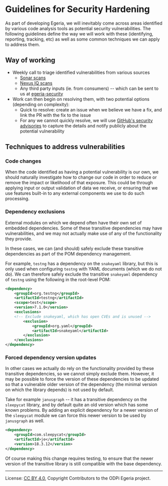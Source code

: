 <!-- SPDX-License-Identifier: CC-BY-4.0 -->
<!-- Copyright Contributors to the ODPi Egeria project. -->

# Guidelines for Security Hardening

As part of developing Egeria, we will inevitably come across areas identified by various code analysis tools as
potential security vulnerabilities.  The following guidelines define the way we will work with these (identifying,
reporting, tracking, etc) as well as some common techniques we can apply to address them.

## Way of working

- Weekly call to triage identified vulnerabilities from various sources
    - [Sonar scans](https://sonarcloud.io/organizations/odpi/projects)
    - [Nexus IQ scans](https://nexus-iq.wl.linuxfoundation.org)
    - Any third party inputs (ie. from consumers) -- which can be sent to us at [egeria-security](mailto:egeria-security@lists.lfaidata.foundation)
- Work can then begin on resolving them, with two potential options (depending on complexity):
    - Quick to resolve: create an issue when we believe we have a fix, and link the PR with the fix to the issue
    - For any we cannot quickly resolve, we will use [GitHub's security advisories](https://github.com/odpi/egeria/security/advisories)
        to capture the details and notify publicly about the potential vulnerability

## Techniques to address vulnerabilities

### Code changes

When the code identified as having a potential vulnerability is our own, we should naturally investigate how to change
our code in order to reduce or remove the impact or likelihood of that exposure.  This could be through applying input
or output validation of data we receive, or ensuring that we use features built-in to any external components we use to
do such processing.

### Dependency exclusions

External modules on which we depend often have their own set of embedded dependencies.  Some of these transitive
dependencies may have vulnerabilities, and we may not actually make use of any of the functionality they provide.

In these cases, we can (and should) safely exclude these transitive dependencies as part of the POM dependency
management.

For example, `testng` has a dependency on the `snakeyaml` library, but this is only used when configuring `testng` with
YAML documents (which we do not do).  We can therefore safely exclude the transitive `snakeyaml` dependency of `testng`
using the following in the root-level POM:

```xml
<dependency>
    <groupId>org.testng</groupId>
    <artifactId>testng</artifactId>
    <scope>test</scope>
    <version>7.1.0</version>
    <exclusions>
    <!-- Exclude snakeyaml, which has open CVEs and is unused -->
        <exclusion>
            <groupId>org.yaml</groupId>
            <artifactId>snakeyaml</artifactId>
        </exclusion>
    </exclusions>
</dependency>
```

### Forced dependency version updates

In other cases we actually do rely on the functionality provided by these transitive dependencies, so we cannot simply
exclude them.  However, it may be possible to force the version of these dependencies to be updated so that a
vulnerable older version of the dependency (the minimal version on which the library depends) is not used by default.

Take for example `janusgraph` -- it has a transitive dependency on the `sleepycat` library, and by default quite an old
version which has some known problems.  By adding an explicit dependency for a newer version of the `sleepycat`
module we can force this newer version to be used by `janusgraph` as well.

```xml
<dependency>
    <groupId>com.sleepycat</groupId>
    <artifactId>je</artifactId>
    <version>18.3.12</version>
</dependency>
```

Of course making this change requires testing, to ensure that the newer version of the transitive library is still
compatible with the base dependency.


----
License: [CC BY 4.0](https://creativecommons.org/licenses/by/4.0/),
Copyright Contributors to the ODPi Egeria project.
